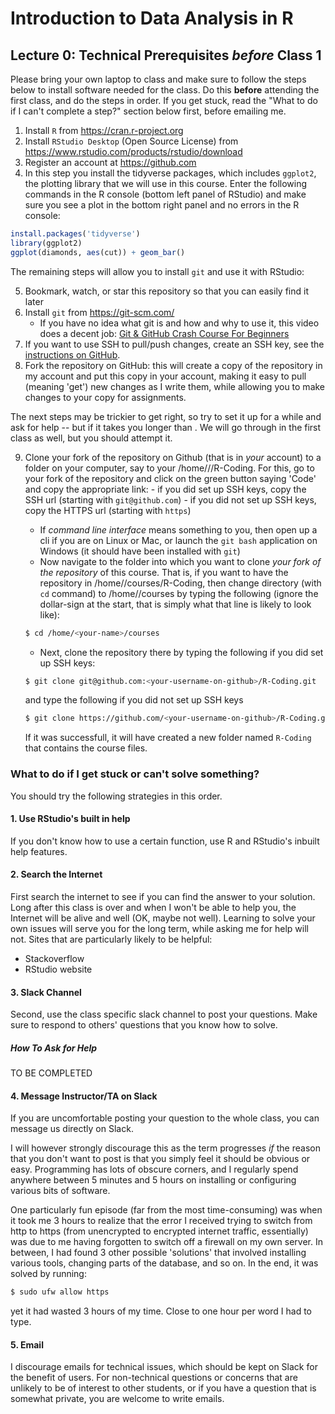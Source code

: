 # Introduction to Data Analysis in R

## Lecture 0: Technical Prerequisites *before* Class 1

Please bring your own laptop to class and make sure to follow the steps below to install software needed for the class. Do this **before** attending the first class, and do the steps in order. If you get stuck, read the "What to do if I can't complete a step?" section below first, before emailing me.

1. Install `R` from https://cran.r-project.org
2. Install `RStudio Desktop` (Open Source License) from https://www.rstudio.com/products/rstudio/download
3. Register an account at https://github.com
4. In this step you install the tidyverse packages, which includes `ggplot2`, the plotting library that we will use in this course. Enter the following commands in the R console (bottom left panel of RStudio) and make sure you see a plot in the bottom right panel and no errors in the R console:

```r
install.packages('tidyverse')
library(ggplot2)
ggplot(diamonds, aes(cut)) + geom_bar()
```

The remaining steps will allow you to install `git` and use it with RStudio:

5. Bookmark, watch, or star this repository so that you can easily find it later
6. Install `git` from https://git-scm.com/
   - If you have no idea what git is and how and why to use it, this video does a decent job: [Git & GitHub Crash Course For Beginners](https://www.youtube.com/watch?v=SWYqp7iY_Tc)
8. If you want to use SSH to pull/push changes, create an SSH key, see the [instructions on GitHub](https://docs.github.com/en/authentication/connecting-to-github-with-ssh/generating-a-new-ssh-key-and-adding-it-to-the-ssh-agent).
9. Fork the repository on GitHub: this will create a copy of the repository in my account and put this copy in your account, making it easy to pull (meaning 'get') new changes as I write them, while allowing you to make changes to your copy for assignments.

The next steps may be trickier to get right, so try to set it up for a while and ask for help -- but if it takes you longer than . We will go through in the first class as well, but you should attempt it.

9. Clone your fork of the repository on Github (that is in *your* account) to a folder on your computer, say to your /home/<your-name>/<path-to-course-materials>/R-Coding. For this, go to your fork of the repository and click on the green button saying 'Code' and copy the appropriate link:
        - if you did set up SSH keys, copy the SSH url (starting with `git@github.com`)
        - if you did not set up SSH keys, copy the HTTPS url (starting with `https`)
   - If *command line interface* means something to you, then open up a cli if you are on Linux or Mac, or launch the `git bash` application on Windows (it should have been installed with `git`)
   - Now navigate to the folder into which you want to clone *your fork of the repository* of this course. That is, if you want to have the repository in /home/<your-name>/courses/R-Coding, then change directory (with `cd` command) to /home/<your-name>/courses by typing the following (ignore the dollar-sign at the start, that is simply what that line is likely to look like):
   
   ```bash
   $ cd /home/<your-name>/courses
   ```
   - Next, clone the repository there by typing the following if you did set up SSH keys:
   ```bash
   $ git clone git@github.com:<your-username-on-github>/R-Coding.git
   ```
   and type the following if you did not set up SSH keys
   ```bash
   $ git clone https://github.com/<your-username-on-github>/R-Coding.git 
   ```
   If it was successfull, it will have created a new folder named `R-Coding` that contains the course files.
   
### What to do if I get stuck or can't solve something?

You should try the following strategies in this order.

#### 1. Use RStudio's built in help

If you don't know how to use a certain function, use R and RStudio's inbuilt help features.

#### 2. Search the Internet

First search the internet to see if you can find the answer to your solution. Long after this class is over and when I won't be able to help you, the Internet will be alive and well (OK, maybe not well). Learning to solve your own issues will serve you for the long term, while asking me for help will not. Sites that are particularly likely to be helpful:

- Stackoverflow
- RStudio website

#### 3. Slack Channel

Second, use the class specific slack channel to post your questions. Make sure to respond to others' questions that you know how to solve.

##### How To Ask for Help

TO BE COMPLETED

#### 4. Message Instructor/TA on Slack

If you are uncomfortable posting your question to the whole class, you can message us directly on Slack.

I will however strongly discourage this as the term progresses *if* the reason that you don't want to post is that you simply feel it should be obvious or easy. Programming has lots of obscure corners, and I regularly spend anywhere between 5 minutes and 5 hours on installing or configuring various bits of software. 

One particularly fun episode (far from the most time-consuming) was when it took me 3 hours to realize that the error I received trying to switch from http to https (from unencrypted to encrypted internet traffic, essentially) was due to me having forgotten to switch off a firewall on my own server. In between, I had found 3 other possible 'solutions' that involved installing various tools, changing parts of the database, and so on. In the end, it was solved by running:

```bash
$ sudo ufw allow https
```

yet it had wasted 3 hours of my time. Close to one hour per word I had to type.

#### 5. Email 

I discourage emails for technical issues, which should be kept on Slack for the benefit of users. For non-technical questions or concerns that are unlikely to be of interest to other students, or if you have a question that is somewhat private, you are welcome to write emails.
